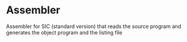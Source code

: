 # Assembler
Assembler for SIC (standard version) that reads the source program and generates the object program and the listing file
